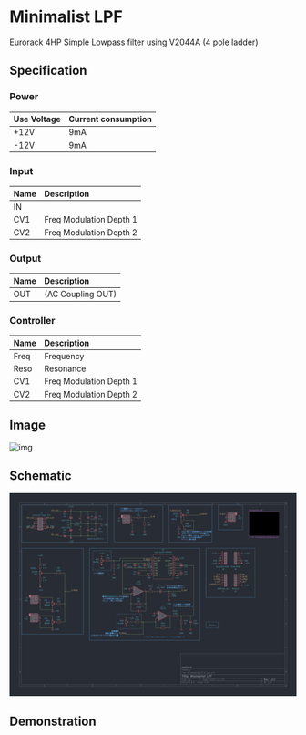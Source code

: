 # Minimalist LPF

Eurorack 4HP Simple Lowpass filter using V2044A (4 pole ladder)

## Specification

### Power

|Use Voltage|Current consumption|
|:--|:--|
|+12V|9mA|
|-12V|9mA|

### Input

|Name|Description|
|:--|:--|
|IN||
|CV1|Freq Modulation Depth 1|
|CV2|Freq Modulation Depth 2|

### Output

|Name|Description|
|:--|:--|
|OUT|(AC Coupling OUT)|


### Controller

|Name|Description|
|:--|:--|
|Freq|Frequency|
|Reso|Resonance|
|CV1|Freq Modulation Depth 1|
|CV2|Freq Modulation Depth 2|

## Image
![img](https://marksard.github.io/assets/photos/20231214_IMGP8492.jpg)  


## Schematic

![img](_data/minimalist_lpf_rev1.0.0.png)

## Demonstration
